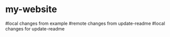 # my-website
#local changes
from example
#remote changes from update-readme
#local changes for update-readme
